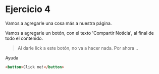 # Ejercicio 4

Vamos a agregarle una cosa más a nuestra página.

Vamos a agregarle un botón, con el texto 'Compartir Noticia', al final de todo el contenido.

> Al darle lick a este botón, no va a hacer nada. Por ahora ..

Ayuda

```HTML
<button>Click me!</button>
```

